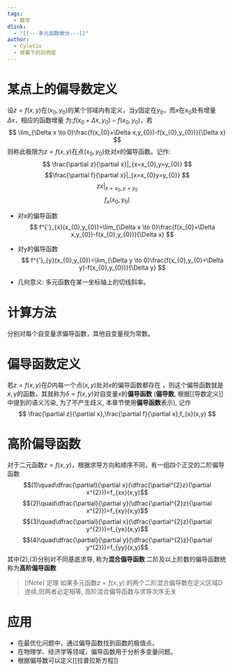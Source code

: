 ```yaml
---
tags:
  - 数学
dlink:
  - "[[---多元函数微分---]]"
author:
  - Cyletix
  - 夜幕下的启明星
---
```

# 某点上的偏导数定义
 设$z=f(x,y)$在$(x_{0},y_{0})$的某个邻域内有定义，当$y$固定在$y_{0}$，而$x$在$x_{0}$处有增量$\Delta x$，相应的函数增量 为:$f(x_{0}+\Delta x,y_{0})-f(x_{0},y_{0})$，若
$$
\lim_{\Delta x \to 0}\frac{f(x_{0}+\Delta x,y_{0})-f(x_{0},y_{0})}{\Delta x}
$$
则称此极限为$z =f(x,y)$在点$(x_{0},y_{0})$处对$x$的偏导函数。记作: 
$$
\frac{\partial z}{\partial x}|_{x=x_{0},y=y_{0}}
$$
$$\frac{\partial f}{\partial x}|_{x=x_{0}y=y_{0}} $$
$$z x|_{x=x_{0},y=y_{0}}$$
$$f_{x}(x_{0},y_{0})$$
- 对x的偏导函数
$$
f^{'}_{x}(x_{0},y_{0})=\lim_{\Delta x \to 0}\frac{f(x_{0}+\Delta x,y_{0})-f(x_{0},y_{0})}{\Delta x}
$$
- 对y的偏导函数
$$
f^{'}_{y}(x_{0},y_{0})=\lim_{\Delta y \to 0}\frac{f(x_{0},y_{0}+\Delta y)-f(x_{0},y_{0})}{\Delta y}
$$

- 几何意义: 多元函数在某一坐标轴上的切线斜率。

# 计算方法
分别对每个自变量求偏导函数，其他自变量视为常数。
# 偏导函数定义
若$z=f(x,y)$在$D$内每一个点$(x,y)$处对$x$的偏导函数都存在 ，则这个偏导函数就是$x,y$的函数，其就称为$\delta=f(x,y)$对自变量$x$的**偏导函数** (**偏导数**, 根据[[导数定义]]中提到的语义污染, 为了不产生歧义, 本章节使用**偏导函数**表示), 记作
$$
\frac{\partial z}{\partial x},\frac{\partial f}{\partial x},f_{x}(x,y)
$$

# 高阶偏导函数
对于二元函数$z=f(x,y)$，根据求导方向和顺序不同，有一组四个正交的二阶偏导函数
$$(1)\quad\dfrac{\partial}{\partial x}(\dfrac{\partial^{2}z}{\partial x^{2}})=f_{xx}(x,y)$$
$$(2)\quad\dfrac{\partial}{\partial y}(\dfrac{\partial^{2}z}{\partial x^{2}})=f_{xy}(x,y)$$
$$(3)\quad\dfrac{\partial}{\partial x}(\dfrac{\partial^{2}z}{\partial y^{2}})=f_{yx}(x,y)$$
$$(4)\quad\dfrac{\partial}{\partial y}(\dfrac{\partial^{2}z}{\partial y^{2}})=f_{yy}(x,y)$$
其中(2),(3)分别对不同基底求导, 称为**混合偏导函数**
二阶及以上阶数的偏导函数统称为**高阶偏导函数**

>[!Note] 定理
>如果多元函数$z=f(x,y)$ 的两个二阶混合偏导数在定义区域$D$连续,则两者必定相等, 高阶混合偏导函数与求导次序无关

# 应用
- 在最优化问题中，通过偏导函数找到函数的极值点。
- 在物理学、经济学等领域，偏导函数用于分析多变量问题。
- 根据偏导数可以定义[[拉普拉斯方程]]

